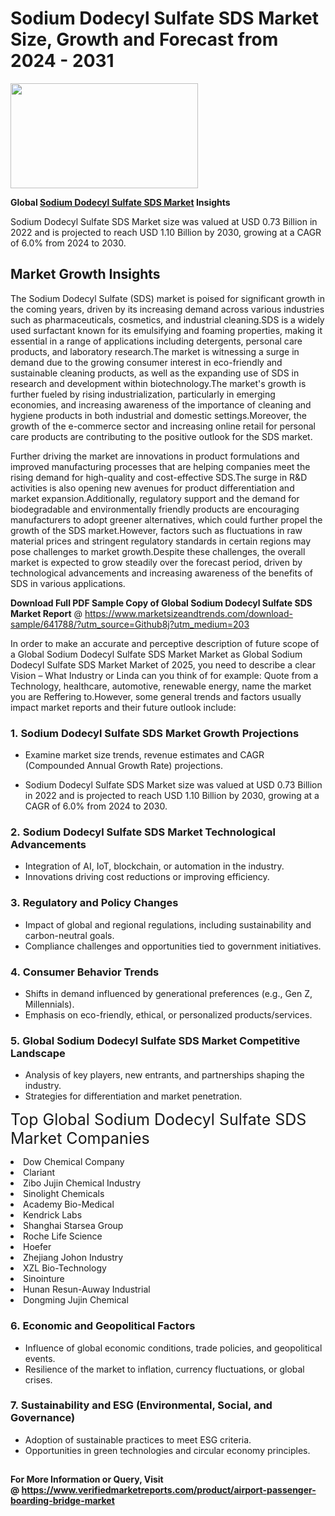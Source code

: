 <H1>Sodium Dodecyl Sulfate SDS Market Size, Growth and Forecast from 2024 - 2031</H1><img class="aligncenter size-medium wp-image-584254" src="https://thirdeyenews.in/wp-content/uploads/2024/09/Global-Market-Research-300x168.jpeg" alt="" width="300" height="168" /><p><strong>Global&nbsp;<a href="https://www.marketsizeandtrends.com/download-sample/641788/?utm_source=Github8j?utm_medium=203">Sodium Dodecyl Sulfate SDS Market</a> Insights</strong></p><p>Sodium Dodecyl Sulfate SDS Market size was valued at USD 0.73 Billion in 2022 and is projected to reach USD 1.10 Billion by 2030, growing at a CAGR of 6.0% from 2024 to 2030.</p><p><h2>Market Growth Insights</h2> <p>The Sodium Dodecyl Sulfate (SDS) market is poised for significant growth in the coming years, driven by its increasing demand across various industries such as pharmaceuticals, cosmetics, and industrial cleaning.SDS is a widely used surfactant known for its emulsifying and foaming properties, making it essential in a range of applications including detergents, personal care products, and laboratory research.The market is witnessing a surge in demand due to the growing consumer interest in eco-friendly and sustainable cleaning products, as well as the expanding use of SDS in research and development within biotechnology.The market's growth is further fueled by rising industrialization, particularly in emerging economies, and increasing awareness of the importance of cleaning and hygiene products in both industrial and domestic settings.Moreover, the growth of the e-commerce sector and increasing online retail for personal care products are contributing to the positive outlook for the SDS market.</p> <p>Further driving the market are innovations in product formulations and improved manufacturing processes that are helping companies meet the rising demand for high-quality and cost-effective SDS.The surge in R&D activities is also opening new avenues for product differentiation and market expansion.Additionally, regulatory support and the demand for biodegradable and environmentally friendly products are encouraging manufacturers to adopt greener alternatives, which could further propel the growth of the SDS market.However, factors such as fluctuations in raw material prices and stringent regulatory standards in certain regions may pose challenges to market growth.Despite these challenges, the overall market is expected to grow steadily over the forecast period, driven by technological advancements and increasing awareness of the benefits of SDS in various applications.</p> <p><span class=""><strong>Download Full PDF Sample Copy of Global Sodium Dodecyl Sulfate SDS Market Report</strong> @ <a href="https://www.marketsizeandtrends.com/download-sample/641788/?utm_source=Github8j?utm_medium=203" target="_blank">https://www.marketsizeandtrends.com/download-sample/641788/?utm_source=Github8j?utm_medium=203</a></span></p><p>In order to make an accurate and perceptive description of future scope of a Global&nbsp;Sodium Dodecyl Sulfate SDS Market Market as Global&nbsp;Sodium Dodecyl Sulfate SDS Market Market of 2025, you need to describe a clear Vision &ndash; What Industry or Linda can you think of for example: Quote from a Technology, healthcare, automotive, renewable energy, name the market you are Reffering to.However, some general trends and factors usually impact market reports and their future outlook include:</p><h3>1.&nbsp;<strong>Sodium Dodecyl Sulfate SDS Market Growth Projections</strong></h3><ul><li>Examine market size trends, revenue estimates and CAGR (Compounded Annual Growth Rate) projections.</li><li><p>Sodium Dodecyl Sulfate SDS Market size was valued at USD 0.73 Billion in 2022 and is projected to reach USD 1.10 Billion by 2030, growing at a CAGR of 6.0% from 2024 to 2030.</p></li></ul><h3>2.&nbsp;<strong>Sodium Dodecyl Sulfate SDS Market Technological Advancements</strong></h3><ul><li>Integration of AI, IoT, blockchain, or automation in the industry.</li><li>Innovations driving cost reductions or improving efficiency.</li></ul><h3>3.&nbsp;<strong>Regulatory and Policy Changes</strong></h3><ul><li>Impact of global and regional regulations, including sustainability and carbon-neutral goals.</li><li>Compliance challenges and opportunities tied to government initiatives.</li></ul><h3>4.&nbsp;<strong>Consumer Behavior Trends</strong></h3><ul><li>Shifts in demand influenced by generational preferences (e.g., Gen Z, Millennials).</li><li>Emphasis on eco-friendly, ethical, or personalized products/services.</li></ul><h3>5.&nbsp;<strong>Global Sodium Dodecyl Sulfate SDS Market Competitive Landscape</strong></h3><ul><li>Analysis of key players, new entrants, and partnerships shaping the industry.</li><li>Strategies for differentiation and market penetration.</li></ul><p data-pm-slice="1 1 []"><span style="color: inherit; font-family: inherit; font-size: 25px;">Top Global Sodium Dodecyl Sulfate SDS Market Companies</span></p><div class="" data-test-id=""><p><li>Dow Chemical Company</li><li> Clariant</li><li> Zibo Jujin Chemical Industry</li><li> Sinolight Chemicals</li><li> Academy Bio-Medical</li><li> Kendrick Labs</li><li> Shanghai Starsea Group</li><li> Roche Life Science</li><li> Hoefer</li><li> Zhejiang Johon Industry</li><li> XZL Bio-Technology</li><li> Sinointure</li><li> Hunan Resun-Auway Industrial</li><li> Dongming Jujin Chemical</li></p></div><h3>6.&nbsp;<strong>Economic and Geopolitical Factors</strong></h3><ul><li>Influence of global economic conditions, trade policies, and geopolitical events.</li><li>Resilience of the market to inflation, currency fluctuations, or global crises.</li></ul><h3>7.&nbsp;<strong>Sustainability and ESG (Environmental, Social, and Governance)</strong></h3><ul><li>Adoption of sustainable practices to meet ESG criteria.</li><li>Opportunities in green technologies and circular economy principles.</li></ul><h2><strong style="font-size: 14px;">For More Information or Query, Visit @&nbsp;</strong><a style="background-color: #ffffff; font-size: 14px;" href="https://www.marketsizeandtrends.com/report/sodium-dodecyl-sulfate-sds-market/" target="_blank">https://www.verifiedmarketreports.com/product/airport-passenger-boarding-bridge-market</a></h2>